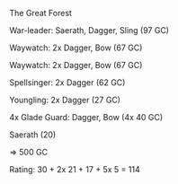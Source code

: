 The Great Forest  

War-leader: Saerath, Dagger, Sling (97 GC)  

Waywatch: 2x Dagger, Bow (67 GC)  

Waywatch: 2x Dagger, Bow (67 GC)  

Spellsinger: 2x Dagger (62 GC)  

Youngling: 2x Dagger (27 GC)  

4x Glade Guard: Dagger, Bow (4x 40 GC)  

Saerath (20)  

=> 500 GC

Rating: 30 + 2x 21 + 17 + 5x 5 = 114
